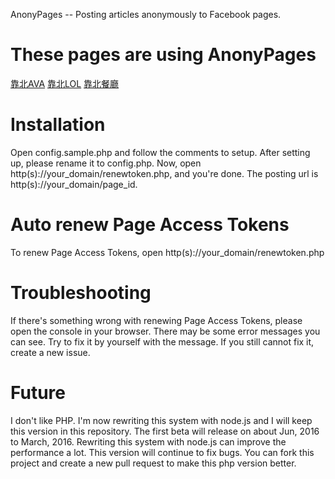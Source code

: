 AnonyPages -- Posting articles anonymously to Facebook pages.

# These pages are using AnonyPages
[靠北AVA](https://www.facebook.com/KaoBeiAVA/)
[靠北LOL](https://www.facebook.com/KaoBeiLOL/)
[靠北餐廳](https://www.facebook.com/%E9%9D%A0%E5%8C%97%E9%A4%90%E5%BB%B3-338773669580269)

# Installation
Open config.sample.php and follow the comments to setup.
After setting up, please rename it to config.php.
Now, open http(s)://your_domain/renewtoken.php, and you're done.
The posting url is http(s)://your_domain/page_id.

# Auto renew Page Access Tokens
To renew Page Access Tokens, open http(s)://your_domain/renewtoken.php

# Troubleshooting
If there's something wrong with renewing Page Access Tokens, please open the console in your browser. There may be some error messages you can see. Try to fix it by yourself with the message.
If you still cannot fix it, create a new issue.

# Future
I don't like PHP. I'm now rewriting this system with node.js and I will keep this version in this repository. The first beta will release on about Jun, 2016 to March, 2016.
Rewriting this system with node.js can improve the performance a lot. This version will continue to fix bugs.
You can fork this project and create a new pull request to make this php version better.
